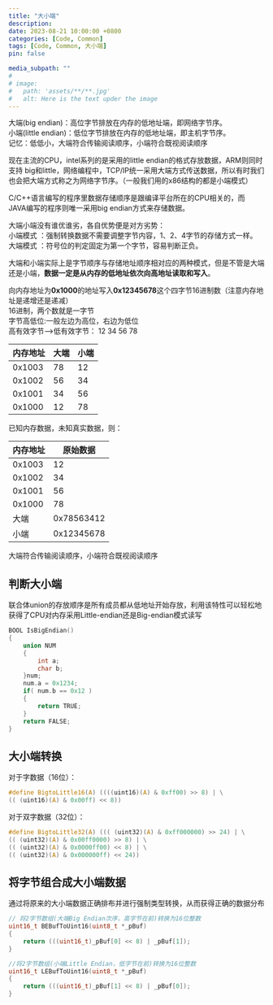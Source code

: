 ```yaml
---
title: "大小端"
description: 
date: 2023-08-21 10:00:00 +0800
categories: [Code, Common]
tags: [Code, Common, 大小端]
pin: false

media_subpath: ""
#
# image:
#   path: 'assets/**/**.jpg'
#   alt: Here is the text upder the image
---
```


大端(big endian)：高位字节排放在内存的低地址端，即网络字节序。  
小端(little endian)：低位字节排放在内存的低地址端，即主机字节序。  
记忆：低低小，大端符合传输阅读顺序，小端符合既视阅读顺序  

现在主流的CPU，intel系列的是采用的little endian的格式存放数据，ARM则同时支持 big和little，网络编程中，TCP/IP统一采用大端方式传送数据，所以有时我们也会把大端方式称之为网络字节序。（一般我们用的x86结构的都是小端模式）  

C/C++语言编写的程序里数据存储顺序是跟编译平台所在的CPU相关的，而 JAVA编写的程序则唯一采用big endian方式来存储数据。  

大端小端没有谁优谁劣，各自优势便是对方劣势：  
小端模式 ：强制转换数据不需要调整字节内容，1、2、4字节的存储方式一样。  
大端模式 ：符号位的判定固定为第一个字节，容易判断正负。  

大端和小端实际上是字节顺序与存储地址顺序相对应的两种模式，但是不管是大端还是小端，**数据一定是从内存的低地址依次向高地址读取和写入**。  

向内存地址为**0x1000**的地址写入**0x12345678**这个四字节16进制数（注意内存地址是递增还是递减）  
16进制，两个数就是一字节  
字节高低位:一般左边为高位，右边为低位  
高有效字节——>低有效字节： 12 34 56 78  

| 内存地址 | 大端 | 小端 |
|--|--|--|
| 0x1003 | 78 | 12 |
| 0x1002 | 56 | 34 |
| 0x1001 | 34 | 56 |
| 0x1000 | 12 | 78 |

已知内存数据，未知真实数据，则：  

| 内存地址 | 原始数据 |
|--|--|
| 0x1003 | 12 |
| 0x1002 | 34 |
| 0x1001 | 56 |
| 0x1000 | 78 |
| 大端 | 0x78563412 |
| 小端 | 0x12345678 |

大端符合传输阅读顺序，小端符合既视阅读顺序  
## **判断大小端**  
联合体union的存放顺序是所有成员都从低地址开始存放，利用该特性可以轻松地获得了CPU对内存采用Little-endian还是Big-endian模式读写  
```c
BOOL IsBigEndian()
{
    union NUM
    {
        int a;
        char b;
    }num;
    num.a = 0x1234;
    if( num.b == 0x12 )
    {
        return TRUE;
    }
    return FALSE;
}
```
## **大小端转换**  
对于字数据（16位）：  
```c
#define BigtoLittle16(A) ((((uint16)(A) & 0xff00) >> 8) | \
(( (uint16)(A) & 0x00ff) << 8))
```
对于双字数据（32位）：
```c
#define BigtoLittle32(A) ((( (uint32)(A) & 0xff000000) >> 24) | \
(( (uint32)(A) & 0x00ff0000) >> 8) | \
(( (uint32)(A) & 0x0000ff00) << 8) | \
(( (uint32)(A) & 0x000000ff) << 24))
```

## 将字节组合成大小端数据
通过将原来的大小端数据正确排布并进行强制类型转换，从而获得正确的数据分布
```c
// 将2字节数组(大端Big Endian次序，高字节在前)转换为16位整数
uint16_t BEBufToUint16(uint8_t *_pBuf)
{
    return (((uint16_t)_pBuf[0] << 8) | _pBuf[1]);
}
```
```c
//将2字节数组(小端Little Endian，低字节在前)转换为16位整数
uint16_t LEBufToUint16(uint8_t *_pBuf)
{
    return (((uint16_t)_pBuf[1] << 8) | _pBuf[0]);
}
```
